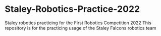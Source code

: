 # Staley-Robotics-Practice-2022
Staley robotics practicing for the First Robotics Competition 2022
This repository is for the practicing usage of the Staley Falcons robotics team
